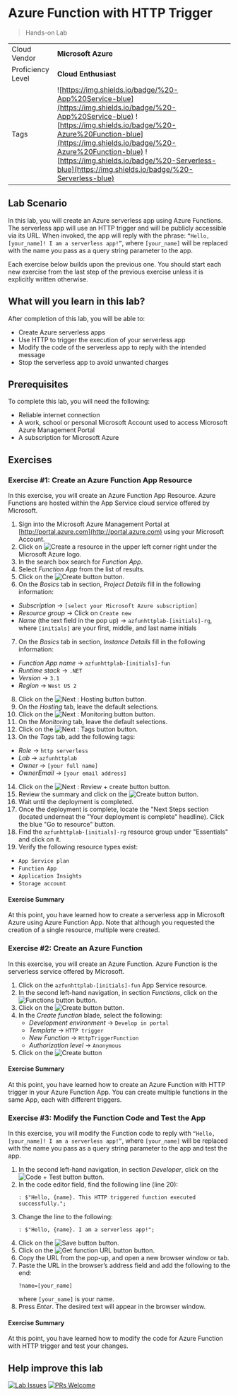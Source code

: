 # Azure Function with HTTP Trigger

> Hands-on Lab

|                   |                       |
| :---------------- | :-------------------- |
| Cloud Vendor      | **Microsoft Azure**   |
| Proficiency Level | **Cloud  Enthusiast** |
| Tags              | ![https://img.shields.io/badge/%20-App%20Service-blue](https://img.shields.io/badge/%20-App%20Service-blue) ![https://img.shields.io/badge/%20-Azure%20Function-blue](https://img.shields.io/badge/%20-Azure%20Function-blue) ![https://img.shields.io/badge/%20-Serverless-blue](https://img.shields.io/badge/%20-Serverless-blue) |

## Lab Scenario
In this lab, you will create an Azure serverless app using Azure Functions. The serverless app will use an HTTP trigger and will be publicly accessible via its URL. When invoked, the app will reply with the phrase: `“Hello, [your_name]! I am a serverless app!”`, where `[your_name]` will be replaced with the name you pass as a query string parameter to the app.

Each exercise below builds upon the previous one. You should start each new exercise from the last step of the previous exercise unless it is explicitly written otherwise.

## What will you learn in this lab?
After completion of this lab, you will be able to:

- Create Azure serverless apps
- Use HTTP to trigger the execution of your serverless app
- Modify the code of the serverless app to reply with the intended message
- Stop the serverless app to avoid unwanted charges

## Prerequisites
To complete this lab, you will need the following:

- Reliable internet connection
- A work, school or personal Microsoft Account used to access Microsoft Azure Management Portal
- A subscription for Microsoft Azure

## Exercises

### Exercise #1: Create an Azure Function App Resource
In this exercise, you will create an Azure Function App Resource. Azure Functions are hosted within the App Service cloud service offered by Microsoft.

1. Sign into the Microsoft Azure Management Portal at [http://portal.azure.com](http://portal.azure.com) using your Microsoft Account.
2. Click on ![Create a resource](media/azure-create-a-resource.png) in the upper left corner right under the Microsoft Azure logo.
3. In the search box search for *Function App*.
4. Select *Function App* from the list of results.
5. Click on the ![Create button](media/azure-create-button.png) button.
6. On the *Basics* tab in section, *Project Details* fill in the following information:
  - *Subscription* → `[select your Microsoft Azure subscription]`
  - *Resource group* → Click on `Create new`
  - *Name* (the text field in the pop up) → `azfunhttplab-[initials]-rg`, where `[initials]` are your first, middle, and last name initials
7. On the *Basics* tab in section, *Instance Details* fill in the following information:
  - *Function App name* → `azfunhttplab-[initials]-fun`
  - *Runtime stack* → `.NET`
  - *Version* → `3.1`
  - *Region* → `West US 2`
8. Click on the ![Next : Hosting button](media/azure-next-hosting-button.png) button.
9. On the *Hosting* tab, leave the default selections.
10. Click on the ![Next : Monitoring button](media/azure-next-monitoring-button.png) button.
11. On the *Monitoring* tab, leave the default selections.
12. Click on the ![Next : Tags button](media/azure-next-tags-button.png) button.
13. On the *Tags* tab, add the following tags:
  - *Role* → `http serverless`
  - *Lab* → `azfunhttplab`
  - *Owner* → `[your full name]`
  - *OwnerEmail* → `[your email address]`
14. Click on the ![Next : Review + create button](media/azure-next-review-and-create-button.png) button.
15. Review the summary and click on the ![Create button](media/azure-create-button.png) button.
16. Wait until the deployment is completed.
17. Once the deployment is complete, locate the "Next Steps section (located underneat the "Your deployment is complete" headline). Click the blue "Go to resource" button.
24. Find the `azfunhttplab-[initials]-rg` resource group under "Essentials" and click on it.
25. Verify the following resource types exist:
  - `App Service plan`
  - `Function App`
  - `Application Insights`
  - `Storage account`

#### Exercise Summary
At this point, you have learned how to create a serverless app in Microsoft Azure using Azure Function App. Note that although you requested the creation of a single resource, multiple were created. 

### Exercise #2: Create an Azure Function
In this exercise, you will create an Azure Function. Azure Function is the serverless service offered by Microsoft.

1. Click on the `azfunhttplab-[initials]-fun` App Service resource.
2. In the second left-hand navigation, in section *Functions*, click on the ![Functions button](media/azure-functions-button.png) button.
3. Click on the ![Create button](media/azure-create-plus-button.png) button.
4. In the *Create function* blade, select the following:
   - *Development environment* → `Develop in portal`
   - *Template* → `HTTP trigger`
   - *New Function* → `HttpTriggerFunction`
   - *Authorization level* → `Anonymous`
5. Click on the ![Create button](media/azure-create-button.png)

#### Exercise Summary
At this point, you have learned how to create an Azure Function with HTTP trigger in your Azure Function App. You can create multiple functions in the same App, each with different triggers.

### Exercise #3: Modify the Function Code and Test the App
In this exercise, you will modify the Function code to reply with `“Hello, [your_name]! I am a serverless app!”`, where `[your_name]` will be replaced with the name you pass as a query string parameter to the app and test the app.

1. In the second left-hand navigation, in section *Developer*, click on the ![Code + Test button](media/azure-code-and-test-button.png) button.
2. In the code editor field, find the following line (line 20): 
   ```
   : $"Hello, {name}. This HTTP triggered function executed successfully.";
   ```
3. Change the line to the following:
   ```
   : $"Hello, {name}. I am a serverless app!";
   ```
4. Click on the ![Save button](media/azure-save-diskette-button.png) button.
5. Click on the ![Get function URL button](media/azure-get-function-url-button.png) button.
6. Copy the URL from the pop-up, and open a new browser window or tab.
7. Paste the URL in the browser’s address field and add the following to the end:
   ```
   ?name=[your_name]
   ```
   where `[your_name]` is your name. 
8. Press *Enter*. The desired text will appear in the browser window.

#### Exercise Summary
At this point, you have learned how to modify the code for Azure Function with HTTP trigger and test your changes.

## Help improve this lab

[![Lab Issues](https://img.shields.io/github/issues/crimsonpinnacle/cloud-labs)](https://github.com/CrimsonPinnacle/cloud-labs/issues/new?assignees=toddysm&labels=new+lab&template=bug_template.md&title=) [![PRs Welcome](https://img.shields.io/badge/PRs-welcome-brightgreen.svg)](https://github.com/CrimsonPinnacle/cloud-labs/pulls)
